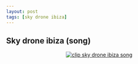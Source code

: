 ```yaml
---
layout: post
tags: [sky drone ibiza]
---
```

## Sky drone ibiza (song)
<div align="center">
  <a href="https://www.youtube.com/watch?v=Bk2cdJoCcbQ" target="_blank"><img src="https://img.youtube.com/vi/Bk2cdJoCcbQ/0.jpg" alt="clip sky drone ibiza song"></a>
</div>
